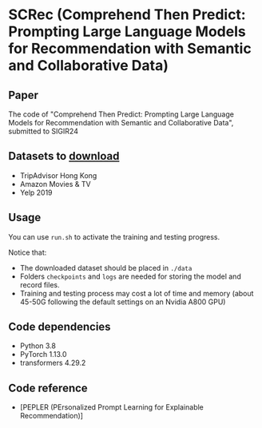 # SCRec (Comprehend Then Predict: Prompting Large Language Models for Recommendation with Semantic and Collaborative Data)

## Paper
The code of "Comprehend Then Predict: Prompting Large Language Models for Recommendation with Semantic and Collaborative Data", submitted to SIGIR24

## Datasets to [download](https://userscloud.com/gng54qj3lnt7)
- TripAdvisor Hong Kong
- Amazon Movies & TV
- Yelp 2019



## Usage
You can use `run.sh` to activate the training and testing progress.

Notice that:

* The downloaded dataset should be placed in `./data`
* Folders `checkpoints` and `logs` are needed for storing the model and record files.
* Training and testing process may cost a lot of time and memory (about 45-50G following the default settings on an Nvidia A800 GPU)



## Code dependencies
- Python 3.8
- PyTorch 1.13.0
- transformers 4.29.2

## Code reference
- [PEPLER (PErsonalized Prompt Learning for Explainable Recommendation)]


